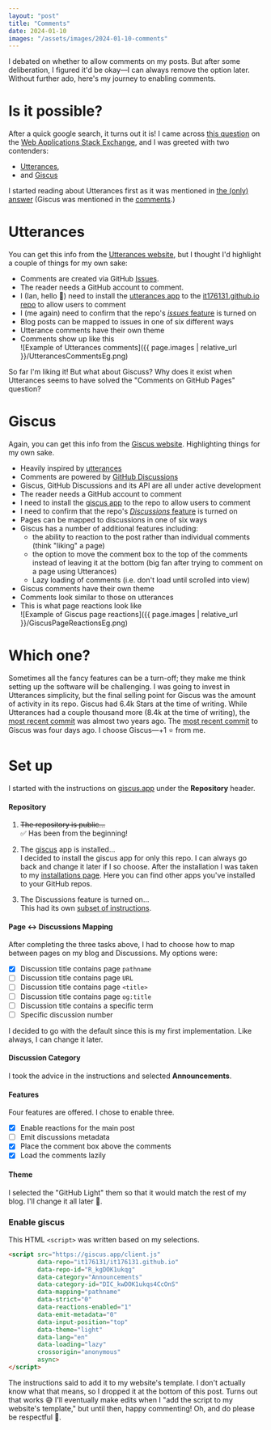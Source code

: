 ```yaml
---
layout: "post"
title: "Comments"
date: 2024-01-10
images: "/assets/images/2024-01-10-comments"
---
```


I debated on whether to allow comments on my posts.
But after some deliberation, I figured it'd be okay—I can always remove the option later.
Without further ado, here's my journey to enabling comments.

# Is it possible?
After a quick google search, it turns out it is!
I came across [this question](https://webapps.stackexchange.com/q/165528/321142) on the [Web Applications Stack Exchange](https://webapps.stackexchange.com/), and I was greeted with two contenders:
- [Utterances](https://utteranc.es/),
- and [Giscus](https://giscus.app/)

I started reading about Utterances first as it was mentioned in [the (only) answer](https://webapps.stackexchange.com/a/165529/321142)
(Giscus was mentioned in the [comments](https://webapps.stackexchange.com/questions/165528/how-to-add-comments-in-blog-posts-on-github-pages-websites#comment160794_165529).)

# Utterances
You can get this info from the [Utterances website](https://utteranc.es/), but I thought I'd highlight a couple of things for my own sake:
- Comments are created via GitHub [Issues](https://docs.github.com/en/issues/tracking-your-work-with-issues/about-issues).
- The reader needs a GitHub account to comment.
- I (Ian, hello 👋) need to install the [utterances app](https://github.com/apps/utterances) to the [it176131.github.io repo](https://github.com/it176131/it176131.github.io) to allow users to comment
- I (me again) need to confirm that the repo's [_issues_ feature](https://github.com/it176131/it176131.github.io/settings) is turned on
- Blog posts can be mapped to issues in one of six different ways
- Utterance comments have their own theme
- Comments show up like this<br>
![Example of Utterances comments]({{ page.images | relative_url }}/UtterancesCommentsEg.png)

So far I'm liking it!
But what about Giscuss?
Why does it exist when Utterances seems to have solved the "Comments on GitHub Pages" question?

# Giscus
Again, you can get this info from the [Giscus website](https://giscus.app/).
Highlighting things for my own sake.
- Heavily inspired by [utterances](https://github.com/utterance/utterances)
- Comments are powered by [GitHub Discussions](https://docs.github.com/en/discussions)
- Giscus, GitHub Discussions and its API are all under active development
- The reader needs a GitHub account to comment
- I need to install the [giscus app](https://github.com/apps/giscus) to the repo to allow users to comment
- I need to confirm that the repo's [_Discussions_ feature](https://docs.github.com/en/repositories/managing-your-repositorys-settings-and-features/enabling-features-for-your-repository/enabling-or-disabling-github-discussions-for-a-repository) is turned on
- Pages can be mapped to discussions in one of six ways
- Giscus has a number of additional features including:
  - the ability to reaction to the post rather than individual comments (think "liking" a page)
  - the option to move the comment box to the top of the comments instead of leaving it at the bottom 
  (big fan after trying to comment on a page using Utterances)
  - Lazy loading of comments (i.e. don't load until scrolled into view)
- Giscus comments have their own theme
- Comments look similar to those on utterances
- This is what page reactions look like<br>
![Example of Giscus page reactions]({{ page.images | relative_url }}/GiscusPageReactionsEg.png)

# Which one?
Sometimes all the fancy features can be a turn-off; they make me think setting up the software will be challenging.
I was going to invest in Utterances simplicity, 
but the final selling point for Giscus was the amount of activity in its repo.
Giscus had 6.4k Stars at the time of writing.
While Utterances had a couple thousand more (8.4k at the time of writing),
the [most recent commit](https://github.com/utterance/utterances/commit/9e79bdaaa48c0b83d224c58f132db317785103cd) was almost two years ago.
The [most recent commit](https://github.com/giscus/giscus/commit/6fb5f2764734a27402656cfa046b22f9ac108ae1) to Giscus was four days ago.
I choose Giscus—+1 ⭐ from me.

# Set up
I started with the instructions on [giscus.app](https://giscus.app/) under the **Repository** header.

#### Repository
1. ~~The repository is public...~~<br>
✅ Has been from the beginning!

2. The [giscus](https://github.com/apps/giscus) app is installed...<br>
I decided to install the giscus app for only this repo.
I can always go back and change it later if I so choose.
After the installation I was taken to my [installations page](https://github.com/settings/installations).
Here you can find other apps you've installed to your GitHub repos.

3. The Discussions feature is turned on...<br>
This had its own [subset of instructions](https://docs.github.com/en/repositories/managing-your-repositorys-settings-and-features/enabling-features-for-your-repository/enabling-or-disabling-github-discussions-for-a-repository).

#### Page &harr; Discussions Mapping
After completing the three tasks above, I had to choose how to map between pages on my blog and Discussions.
My options were:
- [x] Discussion title contains page `pathname`
- [ ] Discussion title contains page `URL`
- [ ] Discussion title contains page `<title>`
- [ ] Discussion title contains page `og:title`
- [ ] Discussion title contains a specific term
- [ ] Specific discussion number

I decided to go with the default since this is my first implementation.
Like always, I can change it later.

#### Discussion Category
I took the advice in the instructions and selected **Announcements**.

#### Features
Four features are offered.
I chose to enable three.
- [x] Enable reactions for the main post
- [ ] Emit discussions metadata
- [x] Place the comment box above the comments
- [x] Load the comments lazily

#### Theme
I selected the "GitHub Light" them so that it would match the rest of my blog.
I'll change it all later 🤷.

### Enable giscus
This HTML `<script>` was written based on my selections.
<!-- {% raw %} -->
```html
<script src="https://giscus.app/client.js"
        data-repo="it176131/it176131.github.io"
        data-repo-id="R_kgDOK1ukqg"
        data-category="Announcements"
        data-category-id="DIC_kwDOK1ukqs4CcOnS"
        data-mapping="pathname"
        data-strict="0"
        data-reactions-enabled="1"
        data-emit-metadata="0"
        data-input-position="top"
        data-theme="light"
        data-lang="en"
        data-loading="lazy"
        crossorigin="anonymous"
        async>
</script>
```
<!-- {% endraw %} -->

The instructions said to add it to my website's template.
I don't actually know what that means, so I dropped it at the bottom of this post.
Turns out that works 😅
I'll eventually make edits when I "add the script to my website's template,"
but until then, happy commenting!
Oh, and do please be respectful 🙇.

<script src="https://giscus.app/client.js"
        data-repo="it176131/it176131.github.io"
        data-repo-id="R_kgDOK1ukqg"
        data-category="Announcements"
        data-category-id="DIC_kwDOK1ukqs4CcOnS"
        data-mapping="pathname"
        data-strict="0"
        data-reactions-enabled="1"
        data-emit-metadata="0"
        data-input-position="top"
        data-theme="light"
        data-lang="en"
        data-loading="lazy"
        crossorigin="anonymous"
        async>
</script>